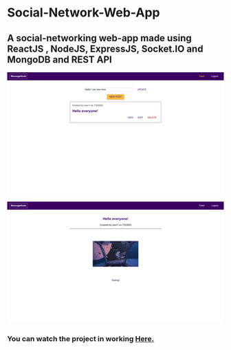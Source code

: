 # Social-Network-Web-App

## A social-networking web-app made using ReactJS , NodeJS, ExpressJS, Socket.IO and MongoDB and REST API

[![The Website](images/thumbnail1.png)][youtube]

[![The Website](images/thumbnail2.png)][youtube]

### You can watch the project in working **[Here.][youtube]**<br>

[youtube]: https://youtu.be/K8QxEOz-Jtw
